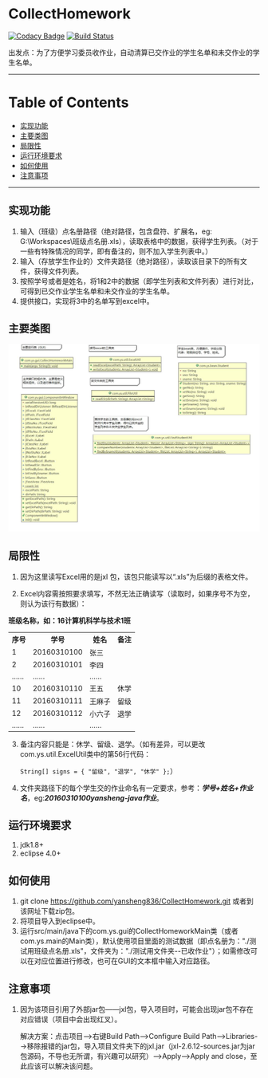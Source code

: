 CollectHomework
================

[![Codacy Badge](https://api.codacy.com/project/badge/Grade/fb667a64f8724b798789c67e9c392d38)](https://app.codacy.com/app/yansheng836/CollectHomework?utm_source=github.com&utm_medium=referral&utm_content=yansheng836/CollectHomework&utm_campaign=Badge_Grade_Dashboard)  [![Build Status](https://travis-ci.org/yansheng836/CollectHomework.svg?branch=master)](https://travis-ci.org/yansheng836/CollectHomework)

出发点：为了方便学习委员收作业，自动清算已交作业的学生名单和未交作业的学生名单。

---

Table of Contents
=================

* [实现功能](#%E5%AE%9E%E7%8E%B0%E5%8A%9F%E8%83%BD)
* [主要类图](#%E4%B8%BB%E8%A6%81%E7%B1%BB%E5%9B%BE)
* [局限性](#%E5%B1%80%E9%99%90%E6%80%A7)
* [运行环境要求](#%E8%BF%90%E8%A1%8C%E7%8E%AF%E5%A2%83%E8%A6%81%E6%B1%82)
* [如何使用](#%E5%A6%82%E4%BD%95%E4%BD%BF%E7%94%A8)
* [注意事项](#%E6%B3%A8%E6%84%8F%E4%BA%8B%E9%A1%B9)

---

## 实现功能
1. 输入（班级）点名册路径（绝对路径，包含盘符、扩展名，eg: G:\\Workspaces\\班级点名册.xls），读取表格中的数据，获得学生列表。（对于一些有特殊情况的同学，即有备注的，则不加入学生列表中。）
2. 输入（存放学生作业的）文件夹路径（绝对路径），读取该目录下的所有文件，获得文件列表。
3. 按照学号或者是姓名，将1和2中的数据（即学生列表和文件列表）进行对比，可得到已交作业学生名单和未交作业的学生名单。
4. 提供接口，实现将3中的名单写到excel中。


## 主要类图

![主要类图](./CollectHomework.cld.jpg)


## 局限性
1. 因为这里读写Excel用的是jxl 包，该包只能读写以“.xls”为后缀的表格文件。

2. Excel内容需按照要求填写，不然无法正确读写（读取时，如果序号不为空，则认为该行有数据）：

<table align="center" style="text-align:center>
    <tr>
                             <th colspan="4"><b>班级名称，如：16计算机科学与技术1班</b></th>
    </tr>      
    <tr>
    	 <th>序号</th><th>学号</th><th>姓名</th><th>备注</th>
    </tr>
    <tr>
    	<td>1</td><td>20160310100</td><td>张三</td><td></td>
    </tr>
    <tr>
    	<td>2</td><td>20160310101</td><td>李四</td><td></td>
    </tr>
    <tr>
    	<td>……</td><td>……</td><td>……</td><td></td>
    </tr>
    <tr>
    	<td>10</td><td>20160310110</td><td>王五</td><td>休学</td>
    </tr>
    <tr>
    	<td>11</td><td>20160310111</td><td>王麻子</td><td>留级</td>
    </tr>
    <tr>
    	<td>12</td><td>20160310112</td><td>小六子</td><td>退学</td>
    </tr>
    <tr>
    	<td>……</td><td>……</td><td>……</td><td></td>
    </tr>
</table>


3. 备注内容只能是：休学、留级、退学。（如有差异，可以更改com.ys.util.ExcelUtil类中的第56行代码：

   `String[] signs = { "留级", "退学", "休学" };`）

4. 文件夹路径下的每个学生交的作业命名有一定要求，参考：***学号+姓名+作业名***，eg:***20160310100yansheng-java作业***。


## 运行环境要求

1. jdk1.8+
2. eclipse 4.0+  


## 如何使用

1. git clone <https://github.com/yansheng836/CollectHomework.git> 或者到该网址下载zip包。
2. 将项目导入到eclipse中。
3. 运行src/main/java下的com.ys.gui的CollectHomeworkMain类（或者com.ys.main的Main类），默认使用项目里面的测试数据（即点名册为："./测试用班级点名册.xls"，文件夹为："./测试用文件夹--已收作业"）；如需修改可以在对应位置进行修改，也可在GUI的文本框中输入对应路径。


## 注意事项

1. 因为该项目引用了外部jar包——jxl包，导入项目时，可能会出现jar包不存在对应错误（项目中会出现红叉）。

   解决方案：点击项目-->右键Build Path-->Configure Build Path-->Libraries-->移除报错的jar包，导入项目文件夹下的jxl.jar（jxl-2.6.12-sources.jar为jar包源码，不导也无所谓，有兴趣可以研究）-->Apply-->Apply and close，至此应该可以解决该问题。